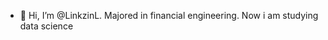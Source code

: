 - 👋 Hi, I’m @LinkzinL. Majored in financial engineering. Now i am studying data science
<!---
LinkzinL/LinkzinL is a ✨ special ✨ repository because its `README.md` (this file) appears on your GitHub profile.
You can click the Preview link to take a look at your changes.
--->

